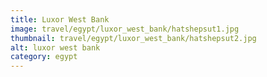 ```yaml
---
title: Luxor West Bank
image: travel/egypt/luxor_west_bank/hatshepsut1.jpg
thumbnail: travel/egypt/luxor_west_bank/hatshepsut2.jpg
alt: luxor west bank
category: egypt
---
```

